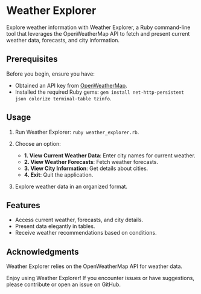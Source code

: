 # Weather Explorer

Explore weather information with Weather Explorer, a Ruby command-line tool that leverages the OpenWeatherMap API to fetch and present current weather data, forecasts, and city information.

## Prerequisites

Before you begin, ensure you have:

- Obtained an API key from [OpenWeatherMap](https://openweathermap.org/).
- Installed the required Ruby gems: `gem install net-http-persistent json colorize terminal-table tzinfo`.

## Usage

1. Run Weather Explorer: `ruby weather_explorer.rb`.

2. Choose an option:
   - **1. View Current Weather Data**: Enter city names for current weather.
   - **2. View Weather Forecasts**: Fetch weather forecasts.
   - **3. View City Information**: Get details about cities.
   - **4. Exit**: Quit the application.

3. Explore weather data in an organized format.

## Features

- Access current weather, forecasts, and city details.
- Present data elegantly in tables.
- Receive weather recommendations based on conditions.

## Acknowledgments

Weather Explorer relies on the OpenWeatherMap API for weather data.

Enjoy using Weather Explorer! If you encounter issues or have suggestions, please contribute or open an issue on GitHub.

